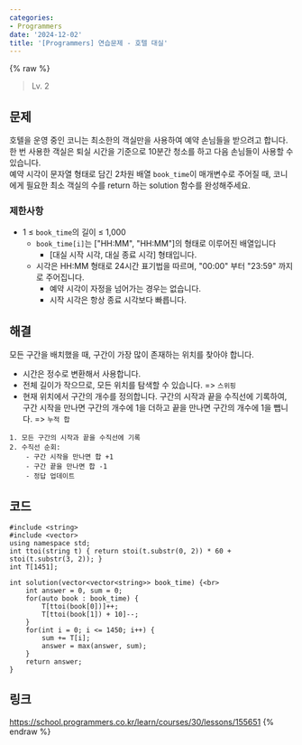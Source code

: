 ```yaml
---
categories:
- Programmers
date: '2024-12-02'
title: '[Programmers] 연습문제 - 호텔 대실'
---
```


{% raw %}
> Lv. 2<br>

## 문제
호텔을 운영 중인 코니는 최소한의 객실만을 사용하여 예약 손님들을 받으려고 합니다. 한 번 사용한 객실은 퇴실 시간을 기준으로 10분간 청소를 하고 다음 손님들이 사용할 수 있습니다.  
예약 시각이 문자열 형태로 담긴 2차원 배열 `book_time`이 매개변수로 주어질 때, 코니에게 필요한 최소 객실의 수를 return 하는 solution 함수를 완성해주세요.

### 제한사항
-   1 ≤  `book_time`의 길이 ≤ 1,000
    -   `book_time[i]`는 ["HH:MM", "HH:MM"]의 형태로 이루어진 배열입니다
        -   [대실 시작 시각, 대실 종료 시각] 형태입니다.
    -   시각은 HH:MM 형태로 24시간 표기법을 따르며, "00:00" 부터 "23:59" 까지로 주어집니다.
        -   예약 시각이 자정을 넘어가는 경우는 없습니다.
        -   시작 시각은 항상 종료 시각보다 빠릅니다.

## 해결
모든 구간을 배치했을 때, 구간이 가장 많이 존재하는 위치를 찾아야 합니다.
- 시간은 정수로 변환해서 사용합니다.
- 전체 길이가 작으므로, 모든 위치를 탐색할 수 있습니다. => `스위핑`<br>
- 현재 위치에서 구간의 개수를 정의합니다. 구간의 시작과 끝을 수직선에 기록하여, 구간 시작을 만나면 구간의 개수에 1을 더하고 끝을 만나면 구간의 개수에 1을 뺍니다. => `누적 합`<br>

```
1. 모든 구간의 시작과 끝을 수직선에 기록
2. 수직선 순회:
	- 구간 시작을 만나면 합 +1
	- 구간 끝을 만나면 합 -1
	- 정답 업데이트
```

## 코드
```
#include <string>
#include <vector>
using namespace std;
int ttoi(string t) { return stoi(t.substr(0, 2)) * 60 + stoi(t.substr(3, 2)); }
int T[1451];

int solution(vector<vector<string>> book_time) {<br>
    int answer = 0, sum = 0;
    for(auto book : book_time) {
        T[ttoi(book[0])]++;
        T[ttoi(book[1]) + 10]--;
    }
    for(int i = 0; i <= 1450; i++) {
        sum += T[i];
        answer = max(answer, sum);
    }
    return answer;
}
```

## 링크
https://school.programmers.co.kr/learn/courses/30/lessons/155651
{% endraw %}